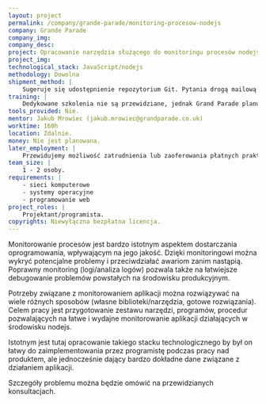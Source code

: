 ```yaml
---
layout: project
permalink: /company/grande-parade/monitoring-procesow-nodejs
company: Grande Parade
company_img:
company_desc:
project: Opracowanie narzędzia służącego do monitoringu procesów nodejs
project_img:
technological_stack: JavaScript/nodejs
methodology: Dowolna
shipment_method: |
    Sugeruje się udostępnienie repozytorium Git. Pytania drogą mailową lub na konsultacjach w siedzibie firmy Grand Parade, 2h w tygodniu.
training: |
    Dedykowane szkolenia nie są przewidziane, jednak Grand Parade planuje prowadzić cykl warsztatów na Uniwersytecie w przyszłym semestrze, gdzie będzie poruszana tematyka związana z podstawami wykorzystywanej technologii (JavaScript/nodejs).
tools_provided: Nie.
mentor: Jakub Mrowiec (jakub.mrowiec@grandparade.co.uk)
worktime: 160h
location: Zdalnie.
money: Nie jest planowana.
later_employment: |
    Przewidujemy możliwość zatrudnienia lub zaoferowania płatnych praktyk.
team_size: |
    1 - ­2 osoby.
requirements: |
    - sieci komputerowe
    - systemy operacyjne
    - programowanie web
project_roles: |
    Projektant/programista.
copyrights: Niewyłączna bezpłatna licencja.
---
```

Monitorowanie procesów jest bardzo istotnym aspektem dostarczania oprogramowania, wpływającym na jego jakość. Dzięki monitoringowi można wykryć potencjalne problemy i przeciwdziałać awariom zanim nastąpią. Poprawny monitoring (logi/analiza logów) pozwala także na łatwiejsze debugowanie problemów powstałych na środowisku produkcyjnym.

Potrzeby związane z monitorowaniem aplikacji można rozwiązywać na wiele różnych sposobów (własne biblioteki/narzędzia, gotowe rozwiązania). Celem pracy jest przygotowanie zestawu narzędzi, programów, procedur pozwalających na łatwe i wydajne monitorowanie aplikacji działających w środowisku nodejs.

Istotnym jest tutaj opracowanie takiego stacku technologicznego by był on łatwy do zaimplementowania przez programistę podczas pracy nad produktem, ale jednocześnie dający bardzo dokładne dane związane z działaniem aplikacji.

Szczegóły problemu można będzie omówić na przewidzianych konsultacjach.